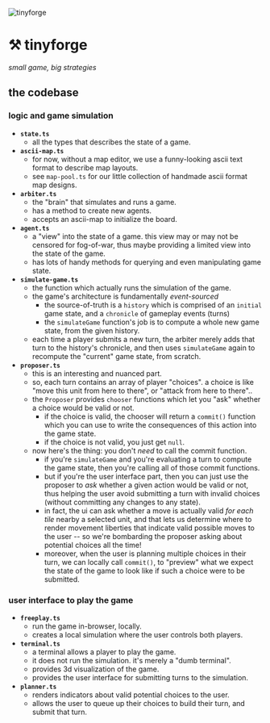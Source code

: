 
![tinyforge](https://imgur.com/3uwGtEH.png)

# ⚒ tinyforge

*small game, big strategies*

## the codebase

### logic and game simulation

- **`state.ts`**
  - all the types that describes the state of a game.
- **`ascii-map.ts`**
  - for now, without a map editor, we use a funny-looking ascii text format to describe map layouts.
  - see `map-pool.ts` for our little collection of handmade ascii format map designs.
- **`arbiter.ts`**
  - the "brain" that simulates and runs a game.
  - has a method to create new agents.
  - accepts an ascii-map to initialize the board.
- **`agent.ts`**
  - a "view" into the state of a game. this view may or may not be censored for fog-of-war, thus maybe providing a limited view into the state of the game.
  - has lots of handy methods for querying and even manipulating game state.
- **`simulate-game.ts`**
  - the function which actually runs the simulation of the game.
  - the game's architecture is fundamentally *event-sourced*
    - the source-of-truth is a `history` which is comprised of an `initial` game state, and a `chronicle` of gameplay events (turns)
    - the `simulateGame` function's job is to compute a whole new game state, from the given history.
  - each time a player submits a new turn, the arbiter merely adds that turn to the history's chronicle, and then uses `simulateGame` again to recompute the "current" game state, from scratch.
- **`proposer.ts`**
  - this is an interesting and nuanced part.
  - so, each turn contains an array of player "choices". a choice is like "move this unit from here to there", or "attack from here to there"..
  - the `Proposer` provides `chooser` functions which let you "ask" whether a choice would be valid or not.
    - if the choice is valid, the chooser will return a `commit()` function which you can use to write the consequences of this action into the game state.
    - if the choice is not valid, you just get `null`.
  - now here's the thing: you don't *need* to call the commit function.
    - if you're `simulateGame` and you're evaluating a turn to compute the game state, then you're calling all of those commit functions.
    - but if you're the user interface part, then you can just use the proposer to *ask* whether a given action would be valid or not, thus helping the user avoid submitting a turn with invalid choices (without committing any changes to any state).
    - in fact, the ui can ask whether a move is actually valid *for each tile* nearby a selected unit, and that lets us determine where to render movement liberties that indicate valid possible moves to the user -- so we're bombarding the proposer asking about potential choices all the time!
    - moreover, when the user is planning multiple choices in their turn, we can locally call `commit()`, to "preview" what we expect the state of the game to look like if such a choice were to be submitted.

### user interface to play the game

- **`freeplay.ts`**
  - run the game in-browser, locally.
  - creates a local simulation where the user controls both players.
- **`terminal.ts`**
  - a terminal allows a player to play the game.
  - it does not run the simulation. it's merely a "dumb terminal".
  - provides 3d visualization of the game.
  - provides the user interface for submitting turns to the simulation.
- **`planner.ts`**
  - renders indicators about valid potential choices to the user.
  - allows the user to queue up their choices to build their turn, and submit that turn.

